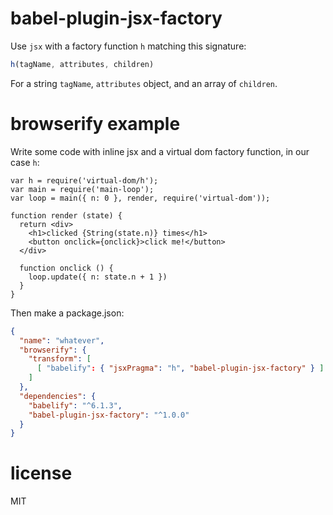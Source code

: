 # babel-plugin-jsx-factory

Use `jsx` with a factory function `h` matching this signature:

``` js
h(tagName, attributes, children)
```

For a string `tagName`, `attributes` object, and an array of `children`.

# browserify example

Write some code with inline jsx and a virtual dom factory function, in our case
`h`:

```
var h = require('virtual-dom/h');
var main = require('main-loop');
var loop = main({ n: 0 }, render, require('virtual-dom'));

function render (state) {
  return <div>
    <h1>clicked {String(state.n)} times</h1>
    <button onclick={onclick}>click me!</button>
  </div>

  function onclick () {
    loop.update({ n: state.n + 1 })
  }
}
```

Then make a package.json:

``` json
{
  "name": "whatever",
  "browserify": {
    "transform": [
      [ "babelify": { "jsxPragma": "h", "babel-plugin-jsx-factory" } ]
    ]
  },
  "dependencies": {
    "babelify": "^6.1.3",
    "babel-plugin-jsx-factory": "^1.0.0"
  }
}
```

# license

MIT
